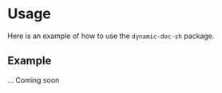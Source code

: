 # Usage

Here is an example of how to use the `dynamic-doc-sh` package.

## Example

... Coming soon
